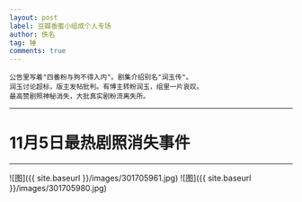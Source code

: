```yaml
---
layout: post
label: 豆瓣香蜜小组成个人专场
author: 佚名
tag: 锤
comments: true
---
```


    公告里写着"四番粉与狗不得入内"。剧集介绍别名"润玉传"。
    润玉讨论超标，版主发帖批判。有博主转粉润玉，组里一片哀叹。
    最高赞剧照神秘消失，大批真实剧粉流离失所。

---

# 11月5日最热剧照消失事件

---

![图]({{ site.baseurl }}/images/301705961.jpg)
![图]({{ site.baseurl }}/images/301705980.jpg)